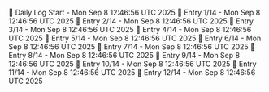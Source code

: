 📅 Daily Log Start - Mon Sep  8 12:46:56 UTC 2025
📌 Entry 1/14 - Mon Sep  8 12:46:56 UTC 2025
📌 Entry 2/14 - Mon Sep  8 12:46:56 UTC 2025
📌 Entry 3/14 - Mon Sep  8 12:46:56 UTC 2025
📌 Entry 4/14 - Mon Sep  8 12:46:56 UTC 2025
📌 Entry 5/14 - Mon Sep  8 12:46:56 UTC 2025
📌 Entry 6/14 - Mon Sep  8 12:46:56 UTC 2025
📌 Entry 7/14 - Mon Sep  8 12:46:56 UTC 2025
📌 Entry 8/14 - Mon Sep  8 12:46:56 UTC 2025
📌 Entry 9/14 - Mon Sep  8 12:46:56 UTC 2025
📌 Entry 10/14 - Mon Sep  8 12:46:56 UTC 2025
📌 Entry 11/14 - Mon Sep  8 12:46:56 UTC 2025
📌 Entry 12/14 - Mon Sep  8 12:46:56 UTC 2025
